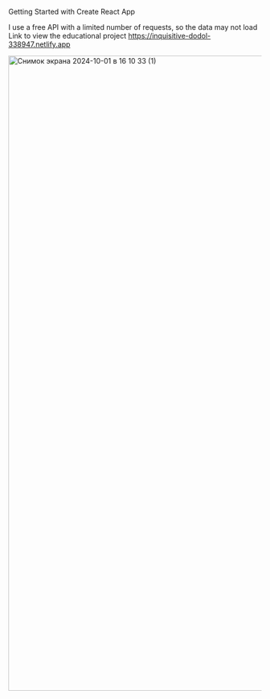 Getting Started with Create React App


I use a free API with a limited number of requests, so the data may not load
Link to view the educational project https://inquisitive-dodol-338947.netlify.app

<img width="1262" alt="Снимок экрана 2024-10-01 в 16 10 33 (1)" src="https://github.com/user-attachments/assets/5de6a36d-363f-4dd8-869d-5ccffc438201">


